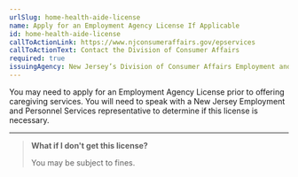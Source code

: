 ```yaml
---
urlSlug: home-health-aide-license
name: Apply for an Employment Agency License If Applicable
id: home-health-aide-license
callToActionLink: https://www.njconsumeraffairs.gov/epservices
callToActionText: Contact the Division of Consumer Affairs
required: true
issuingAgency: New Jersey’s Division of Consumer Affairs Employment and Personnel Services
---
```

You may need to apply for an Employment Agency License prior to offering caregiving services. You will need to speak with a New Jersey Employment and Personnel Services representative to determine if this license is necessary.

---
>**What if I don't get this license?**
>
> You may be subject to fines.